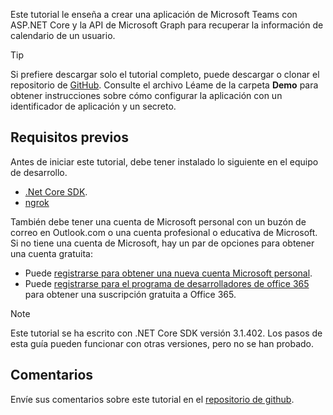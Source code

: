 <!-- markdownlint-disable MD002 MD041 -->

Este tutorial le enseña a crear una aplicación de Microsoft Teams con ASP.NET Core y la API de Microsoft Graph para recuperar la información de calendario de un usuario.

> [!TIP]
> Si prefiere descargar solo el tutorial completo, puede descargar o clonar el repositorio de [GitHub](https://github.com/microsoftgraph/msgraph-training-teamsapp-dotnet). Consulte el archivo Léame de la carpeta **Demo** para obtener instrucciones sobre cómo configurar la aplicación con un identificador de aplicación y un secreto.

## <a name="prerequisites"></a>Requisitos previos

Antes de iniciar este tutorial, debe tener instalado lo siguiente en el equipo de desarrollo.

- [.Net Core SDK](https://dotnet.microsoft.com/download).
- [ngrok](https://ngrok.com/)

También debe tener una cuenta de Microsoft personal con un buzón de correo en Outlook.com o una cuenta profesional o educativa de Microsoft. Si no tiene una cuenta de Microsoft, hay un par de opciones para obtener una cuenta gratuita:

- Puede [registrarse para obtener una nueva cuenta Microsoft personal](https://signup.live.com/signup?wa=wsignin1.0&rpsnv=12&ct=1454618383&rver=6.4.6456.0&wp=MBI_SSL_SHARED&wreply=https://mail.live.com/default.aspx&id=64855&cbcxt=mai&bk=1454618383&uiflavor=web&uaid=b213a65b4fdc484382b6622b3ecaa547&mkt=E-US&lc=1033&lic=1).
- Puede [registrarse para el programa de desarrolladores de office 365](https://developer.microsoft.com/office/dev-program) para obtener una suscripción gratuita a Office 365.

> [!NOTE]
> Este tutorial se ha escrito con .NET Core SDK versión 3.1.402. Los pasos de esta guía pueden funcionar con otras versiones, pero no se han probado.

## <a name="feedback"></a>Comentarios

Envíe sus comentarios sobre este tutorial en el [repositorio de github](https://github.com/microsoftgraph/msgraph-training-teamsapp-dotnet).
